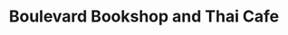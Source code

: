 ---
title: "Boulevard Bookshop and Thai Cafe"
url: /hastings/boulevard-bookshop-and-thai-cafe/
shop: books
---